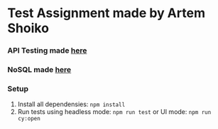 # Test Assignment made by Artem Shoiko

### API Testing made [here](cypress/integration/closestAsteroids.spec.js)

### NoSQL made [here](cypress/integration/noSQL.spec.js)

### Setup
1. Install all dependensies: `npm install`
2. Run tests using headless mode: `npm run test` or UI mode: `npm run cy:open`
